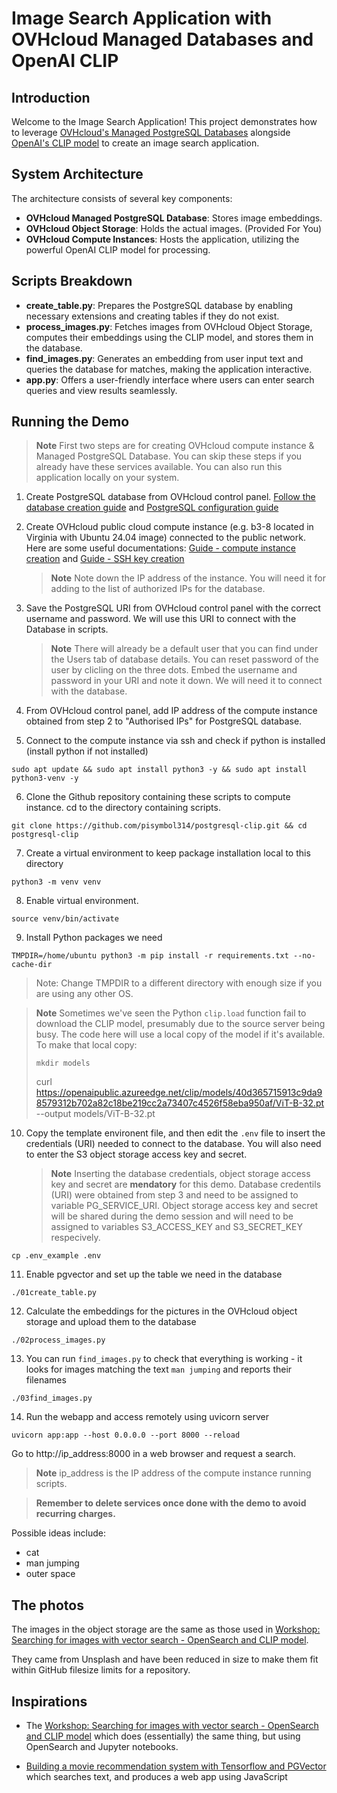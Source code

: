 # Image Search Application with OVHcloud Managed Databases and OpenAI CLIP

## Introduction

Welcome to the Image Search Application! This project demonstrates how to leverage [OVHcloud's Managed PostgreSQL Databases](https://www.ovhcloud.com/en/public-cloud/postgresql/) alongside [OpenAI's CLIP model](https://github.com/openai/clip) to create an image search application.

## System Architecture

The architecture consists of several key components:

- **OVHcloud Managed PostgreSQL Database**: Stores image embeddings.
- **OVHcloud Object Storage**: Holds the actual images. (Provided For You)
- **OVHcloud Compute Instances**: Hosts the application, utilizing the powerful OpenAI CLIP model for processing.

## Scripts Breakdown

- **create_table.py**: Prepares the PostgreSQL database by enabling necessary extensions and creating tables if they do not exist.
- **process_images.py**: Fetches images from OVHcloud Object Storage, computes their embeddings using the CLIP model, and stores them in the database.
- **find_images.py**: Generates an embedding from user input text and queries the database for matches, making the application interactive.
- **app.py**: Offers a user-friendly interface where users can enter search queries and view results seamlessly.

## Running the Demo

> **Note** First two steps are for creating OVHcloud compute instance & Managed PostgreSQL Database. You can skip these steps if you already have these services available. You can also run this application locally on your system.

1. Create PostgreSQL database from OVHcloud control panel. [Follow the database creation guide](https://support.us.ovhcloud.com/hc/en-us/articles/20611621210515-Getting-Started-with-Cloud-Databases) and [PostgreSQL configuration guide](https://support.us.ovhcloud.com/hc/en-us/articles/21535313272083-PostgreSQL-Configure-an-Instance-to-Accept-Incoming-Connections)

2. Create OVHcloud public cloud compute instance (e.g. b3-8 located in Virginia with Ubuntu 24.04 image) connected to the public network. Here are some useful documentations: [Guide - compute instance creation](https://support.us.ovhcloud.com/hc/en-us/articles/360002245164-Creating-and-Connecting-a-Public-Cloud-Instance) and [Guide - SSH key creation](https://support.us.ovhcloud.com/hc/en-us/articles/33773177952659-Create-and-use-SSH-keys-for-Public-Cloud-instances)

   > **Note** Note down the IP address of the instance. You will need it for adding to the list of authorized IPs for the database.

3. Save the PostgreSQL URI from OVHcloud control panel with the correct username and password. We will use this URI to connect with the Database in scripts.

   > **Note** There will already be a default user that you can find under the Users tab of database details. You can reset password of the user by clicling on the three dots. Embed the username and password in your URI and note it down. We will need it to connect with the database.

4. From OVHcloud control panel, add IP address of the compute instance obtained from step 2 to "Authorised IPs" for PostgreSQL database.

5. Connect to the compute instance via ssh and check if python is installed (install python if not installed)

```shell
sudo apt update && sudo apt install python3 -y && sudo apt install python3-venv -y
```

6. Clone the Github repository containing these scripts to compute instance. cd to the directory containing scripts.

```shell
git clone https://github.com/pisymbol314/postgresql-clip.git && cd postgresql-clip
```

7. Create a virtual environment to keep package installation local to this directory

```shell
python3 -m venv venv
```

8. Enable virtual environment.

```shell
source venv/bin/activate
```

9. Install Python packages we need

```shell
TMPDIR=/home/ubuntu python3 -m pip install -r requirements.txt --no-cache-dir
```

> Note: Change TMPDIR to a different directory with enough size if you are using any other OS.

> **Note** Sometimes we've seen the Python `clip.load` function fail to download the CLIP model, presumably due to the source server being busy. The code here will use a local copy of the model if it's available. To make that local copy:
>
>     mkdir models
>
> curl <https://openaipublic.azureedge.net/clip/models/40d365715913c9da98579312b702a82c18be219cc2a73407c4526f58eba950af/ViT-B-32.pt> --output models/ViT-B-32.pt

10. Copy the template environent file, and then edit the `.env` file to insert the credentials (URI) needed to connect to the database. You will also need to enter the S3 object storage access key and secret.
    > **Note** Inserting the database credentials, object storage access key and secret are **mendatory** for this demo. Database credentils (URI) were obtained from step 3 and need to be assigned to variable PG_SERVICE_URI. Object storage access key and secret will be shared during the demo session and will need to be assigned to variables S3_ACCESS_KEY and S3_SECRET_KEY respecively.

```shell
cp .env_example .env
```

11. Enable pgvector and set up the table we need in the database

```shell
./01create_table.py
```

12. Calculate the embeddings for the pictures in the OVHcloud object storage and upload them to the database

```shell
./02process_images.py
```

13. You can run `find_images.py` to check that everything is working - it looks for images matching the text `man jumping` and reports their filenames

```shell
./03find_images.py
```

14. Run the webapp and access remotely using uvicorn server

```shell
uvicorn app:app --host 0.0.0.0 --port 8000 --reload
```

Go to http://ip_address:8000 in a web browser and request a search.

> **Note** ip_address is the IP address of the compute instance running scripts.

> **Remember to delete services once done with the demo to avoid recurring charges.**

Possible ideas include:

- cat
- man jumping
- outer space

## The photos

The images in the object storage are the same as those used in [Workshop: Searching for images with vector search - OpenSearch and CLIP model](https://github.com/Aiven-Labs/workshop-multimodal-search-CLIP-OpenSearch).

They came from Unsplash and have been reduced in size to make them fit within
GitHub filesize limits for a repository.

## Inspirations

- The [Workshop: Searching for images with vector search - OpenSearch and CLIP
  model](https://github.com/Aiven-Labs/workshop-multimodal-search-CLIP-OpenSearch)
  which does (essentially) the same thing, but using OpenSearch and Jupyter
  notebooks.

- [Building a movie recommendation system with Tensorflow and
  PGVector](https://github.com/Aiven-Labs/pgvector-tensorflow-movie-recommendations-workshop)
  which searches text, and produces a web app using JavaScript
